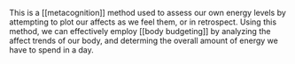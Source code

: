 This is a [[metacognition]] method used to assess our own energy levels by attempting to plot our affects as we feel them, or in retrospect. Using this method, we can effectively employ [[body budgeting]] by analyzing the affect trends of our body, and determing the overall amount of energy we have to spend in a day.